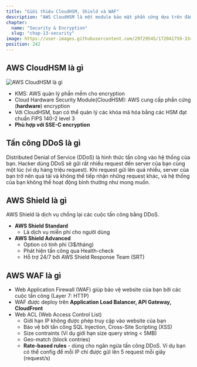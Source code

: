 ```yaml
---
title: "Giới thiệu CloudHSM, Shield và WAF"
description: "AWS CloudHSM là một module bảo mật phần cứng dựa trên đám mây (HSM) cho phép bạn dễ dàng tạo và sử dụng các khóa mã hóa của riêng bạn trên AWS."
chapter:
  name: "Security & Encryption"
  slug: "chap-13-security"
image: https://user-images.githubusercontent.com/29729545/172041759-334616af-83bc-4660-99e7-6e6d18c086cd.png
position: 242
---
```


## AWS CloudHSM là gì

![AWS CloudHSM là gì](https://user-images.githubusercontent.com/29729545/172041759-334616af-83bc-4660-99e7-6e6d18c086cd.png)

- KMS: AWS quản lý phần mềm cho encryption
- Cloud Hardware Security Module(CloudHSM): AWS cung cấp phần cứng (**hardware**) encryption
- Với CloudHSM, bạn có thể quản lý các khóa mã hóa bằng các HSM đạt chuẩn FIPS 140-2 level 3
- **Phù hợp với SSE-C encryption**

## Tấn công DDoS là gì

Distributed Denial of Service (DDoS) là hình thức tấn công vào hệ thống của bạn. Hacker dùng DDoS sẽ gửi rất nhiều request đến server của bạn cùng một lúc (ví dụ hàng triệu request). Khi request gửi lên quá nhiều, server của bạn trở nên quá tải và không thể tiếp nhận những request khác, và hệ thống của bạn không thể hoạt động bình thường như mong muốn.

## AWS Shield là gì

AWS Shield là dịch vụ chống lại các cuộc tấn công bằng DDoS.

- **AWS Shield Standard**
  - Là dịch vụ miễn phí cho người dùng
- **AWS Shield Advanced**
  - Option có tính phí (3$/tháng)
  - Phát hiện tấn công qua Health-check
  - Hỗ trợ 24/7 bởi AWS Shield Response Team (SRT)

## AWS WAF là gì

- Web Application Firewall (WAF) giúp bảo vệ website của bạn bởi các cuộc tấn công (Layer 7: HTTP)
- WAF được deploy trên **Application Load Balancer, API Gateway, CloudFront**
- Web ACL (Web Access Control List)
  - Giới hạn IP không được phép truy cập vào website của bạn
  - Bảo vệ bởi tấn công SQL Injection, Cross-Site Scripting (XSS)
  - Size contraints (Ví dụ giới hạn size query string < 5MB)
  - Geo-match (block contries)
  - **Rate-based rules** - dùng cho ngăn ngừa tấn công DDoS. Ví dụ bạn có thể config để mỗi IP chỉ được gửi lên 5 request mỗi giây (request/s)
